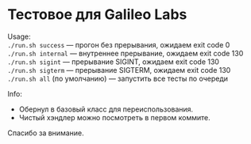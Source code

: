 # Тестовое для Galileo Labs

Usage:  
`./run.sh success`      — прогон без прерывания, ожидаем exit code 0  
`./run.sh internal`     — внутреннее прерывание, ожидаем exit code 130  
`./run.sh sigint`       — прерывание SIGINT, ожидаем exit code 130  
`./run.sh sigterm`      — прерывание SIGTERM, ожидаем exit code 130  
`./run.sh all` (по умолчанию) — запустить все тесты по очереди

Info:
* Обернул в базовый класс для переиспользования.
* Чистый хэндлер можно посмотреть в первом коммите.

Спасибо за внимание.
